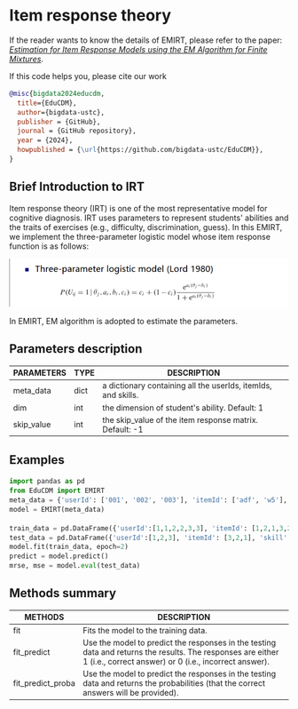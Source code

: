 # Item response theory

If the reader wants to know the details of EMIRT, please refer to the paper: *[Estimation for Item Response Models using the EM Algorithm for Finite Mixtures](https://files.eric.ed.gov/fulltext/ED405356.pdf)*.

If this code helps you, please cite our work

```bibtex
@misc{bigdata2024educdm,
  title={EduCDM},
  author={bigdata-ustc},
  publisher = {GitHub},
  journal = {GitHub repository},
  year = {2024},
  howpublished = {\url{https://github.com/bigdata-ustc/EduCDM}},
}
```

## Brief Introduction to IRT

Item response theory (IRT) is one of the most representative model for cognitive diagnosis. IRT uses parameters to represent students' abilities and the traits of exercises (e.g., difficulty, discrimination, guess). In this EMIRT, we implement the three-parameter logistic model whose item response function is as follows:

![这是图片](_static\IRT\EMIRT\emirt4.png "Magic Gardens")

In EMIRT, EM algorithm is adopted to estimate the parameters.



## Parameters description

| PARAMETERS | TYPE | DESCRIPTION                              |
| ---------- | ---- | ---------------------------------------- |
| meta_data  | dict | a  dictionary containing all the userIds, itemIds, and skills. |
| dim        | int  | the  dimension of student's ability. Default: 1 |
| skip_value | int  | the skip_value of the item response matrix. Default: -1 |

## Examples

```python
import pandas as pd
from EduCDM import EMIRT
meta_data = {'userId': ['001', '002', '003'], 'itemId': ['adf', 'w5'], 'skill': ['skill1', 'skill2', 'skill3', 'skill4']}
model = EMIRT(meta_data)

train_data = pd.DataFrame({'userId':[1,1,2,2,3,3], 'itemId': [1,2,1,3,2,3], 'skill': ["[1]", "[1,3]", "[1]", "[1,2,3]", "[1,3]", "[1,2,3]"], 'response': [1,1,0,1,1,0]})
test_data = pd.DataFrame({'userId':[1,2,3], 'itemId': [3,2,1], 'skill': ["[1,2,3]", "[1,3]", "[1]"], 'response': [1,1,0]})
model.fit(train_data, epoch=2)
predict = model.predict()
mrse, mse = model.eval(test_data)
```

## Methods summary

| METHODS           | DESCRIPTION                              |
| ----------------- | ---------------------------------------- |
| fit               | Fits  the model to the training data.    |
| fit_predict       | Use  the model to predict the responses in the testing data and returns the  results. The responses are either 1 (i.e., correct answer) or 0 (i.e.,  incorrect answer). |
| fit_predict_proba | Use  the model to predict the responses in the testing data and returns the  probabilities (that the correct answers will be provided). |
